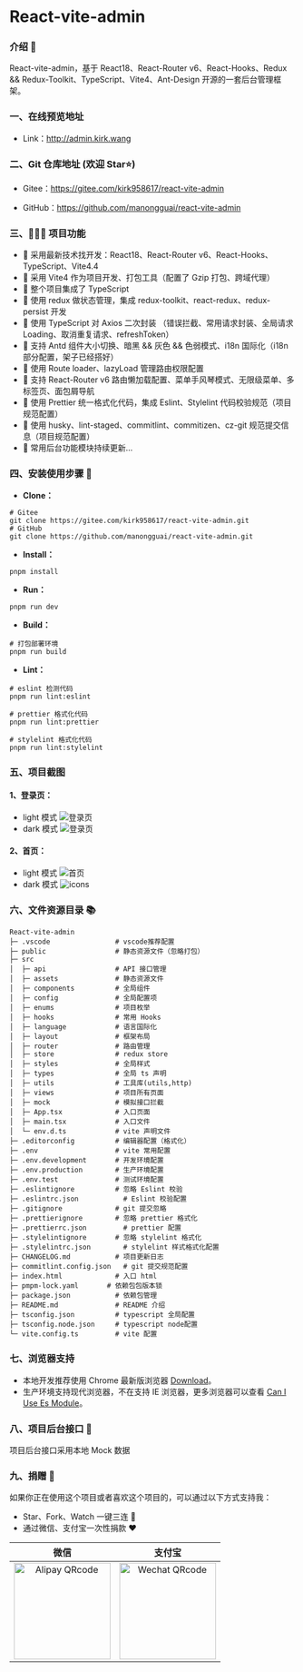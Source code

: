# React-vite-admin

### 介绍 📖

React-vite-admin，基于 React18、React-Router v6、React-Hooks、Redux && Redux-Toolkit、TypeScript、Vite4、Ant-Design 开源的一套后台管理框架。

### 一、在线预览地址

- Link：http://admin.kirk.wang

### 二、Git 仓库地址 (欢迎 Star⭐)

- Gitee：https://gitee.com/kirk958617/react-vite-admin

- GitHub：https://github.com/manongguai/react-vite-admin

### 三、🔨🔨🔨 项目功能

- 🚀 采用最新技术找开发：React18、React-Router v6、React-Hooks、TypeScript、Vite4.4
- 🚀 采用 Vite4 作为项目开发、打包工具（配置了 Gzip 打包、跨域代理）
- 🚀 整个项目集成了 TypeScript
- 🚀 使用 redux 做状态管理，集成 redux-toolkit、react-redux、redux-persist 开发
- 🚀 使用 TypeScript 对 Axios 二次封装 （错误拦截、常用请求封装、全局请求 Loading、取消重复请求、refreshToken）
- 🚀 支持 Antd 组件大小切换、暗黑 && 灰色 && 色弱模式、i18n 国际化（i18n 部分配置，架子已经搭好）
- 🚀 使用 Route loader、lazyLoad 管理路由权限配置
- 🚀 支持 React-Router v6 路由懒加载配置、菜单手风琴模式、无限级菜单、多标签页、面包屑导航
- 🚀 使用 Prettier 统一格式化代码，集成 Eslint、Stylelint 代码校验规范（项目规范配置）
- 🚀 使用 husky、lint-staged、commitlint、commitizen、cz-git 规范提交信息（项目规范配置）
- 🚀 常用后台功能模块持续更新...

### 四、安装使用步骤 📑

- **Clone：**

```text
# Gitee
git clone https://gitee.com/kirk958617/react-vite-admin.git
# GitHub
git clone https://github.com/manongguai/react-vite-admin.git
```

- **Install：**

```text
pnpm install

```

- **Run：**

```text
pnpm run dev
```

- **Build：**

```text
# 打包部署环境
pnpm run build

```

- **Lint：**

```text
# eslint 检测代码
pnpm run lint:eslint

# prettier 格式化代码
pnpm run lint:prettier

# stylelint 格式化代码
pnpm run lint:stylelint

```

### 五、项目截图

#### 1、登录页：

- light 模式
  ![登录页](http://admin.kirk.wang/images/login.png)
- dark 模式
  ![登录页](http://admin.kirk.wang/images/login2.png)

#### 2、首页：

- light 模式
  ![首页](http://admin.kirk.wang/images/home.png)
- dark 模式
  ![icons](http://admin.kirk.wang/images/icons.png)

### 六、文件资源目录 📚

```text
React-vite-admin
├─ .vscode                # vscode推荐配置
├─ public                 # 静态资源文件（忽略打包）
├─ src
│  ├─ api                 # API 接口管理
│  ├─ assets              # 静态资源文件
│  ├─ components          # 全局组件
│  ├─ config              # 全局配置项
│  ├─ enums               # 项目枚举
│  ├─ hooks               # 常用 Hooks
│  ├─ language            # 语言国际化
│  ├─ layout              # 框架布局
│  ├─ router              # 路由管理
│  ├─ store               # redux store
│  ├─ styles              # 全局样式
│  ├─ types               # 全局 ts 声明
│  ├─ utils               # 工具库(utils,http)
│  ├─ views               # 项目所有页面
│  ├─ mock                # 模拟接口拦截
│  ├─ App.tsx             # 入口页面
│  ├─ main.tsx            # 入口文件
│  └─ env.d.ts            # vite 声明文件
├─ .editorconfig          # 编辑器配置（格式化）
├─ .env                   # vite 常用配置
├─ .env.development       # 开发环境配置
├─ .env.production        # 生产环境配置
├─ .env.test              # 测试环境配置
├─ .eslintignore          # 忽略 Eslint 校验
├─ .eslintrc.json           # Eslint 校验配置
├─ .gitignore             # git 提交忽略
├─ .prettierignore        # 忽略 prettier 格式化
├─ .prettierrc.json         # prettier 配置
├─ .stylelintignore       # 忽略 stylelint 格式化
├─ .stylelintrc.json        # stylelint 样式格式化配置
├─ CHANGELOG.md           # 项目更新日志
├─ commitlint.config.json   # git 提交规范配置
├─ index.html             # 入口 html
├─ pmpm-lock.yaml       # 依赖包包版本锁
├─ package.json           # 依赖包管理
├─ README.md              # README 介绍
├─ tsconfig.json          # typescript 全局配置
├─ tsconfig.node.json     # typescript node配置
└─ vite.config.ts         # vite 配置
```

### 七、浏览器支持

- 本地开发推荐使用 Chrome 最新版浏览器 [Download](https://www.google.com/intl/zh-CN/chrome/)。
- 生产环境支持现代浏览器，不在支持 IE 浏览器，更多浏览器可以查看 [Can I Use Es Module](https://caniuse.com/?search=ESModule)。

### 八、项目后台接口 🧩

项目后台接口采用本地 Mock 数据

### 九、捐赠 🍵

如果你正在使用这个项目或者喜欢这个项目的，可以通过以下方式支持我：

- Star、Fork、Watch 一键三连 🚀
- 通过微信、支付宝一次性捐款 ❤

|                                        微信                                        |                                        支付宝                                        |
| :--------------------------------------------------------------------------------: | :----------------------------------------------------------------------------------: |
| <img src="http://admin.kirk.wang/images/weixin.png" alt="Alipay QRcode" width=170> | <img src="http://admin.kirk.wang/images/zhifubao.png" alt="Wechat QRcode" width=170> |
